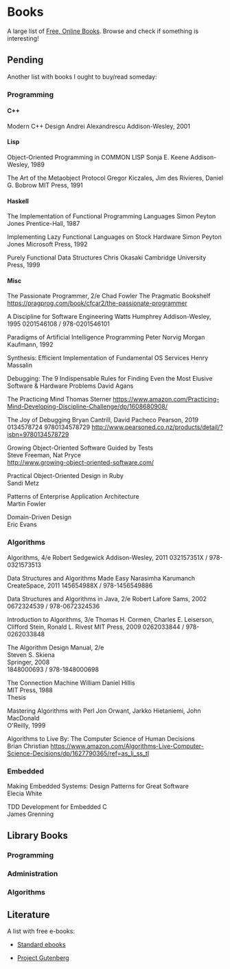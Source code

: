 Books
=====

A large list of [Free, Online Books](https://github.com/vhf/free-programming-books).
Browse and check if something is interesting!


Pending
-------

Another list with books I ought to buy/read someday:

### Programming

#### C++

Modern C++ Design
   Andrei Alexandrescu
   Addison-Wesley, 2001

#### Lisp

Object-Oriented Programming in COMMON LISP
   Sonja E. Keene
   Addison-Wesley, 1989

The Art of the Metaobject Protocol
   Gregor Kiczales, Jim des Rivieres, Daniel G. Bobrow
   MIT Press, 1991

#### Haskell

The Implementation of Functional Programming Languages
   Simon Peyton Jones
   Prentice-Hall, 1987

Implementing Lazy Functional Languages on Stock Hardware
   Simon Peyton Jones
   Microsoft Press, 1992

Purely Functional Data Structures
   Chris Okasaki
   Cambridge University Press, 1999

#### Misc

The Passionate Programmer, 2/e
   Chad Fowler
   The Pragmatic Bookshelf
   <https://pragprog.com/book/cfcar2/the-passionate-programmer>

A Discipline for Software Engineering
   Watts Humphrey
   Addison-Wesley, 1995
   0201546108 / 978-0201546101

Paradigms of Artificial Intelligence Programming
   Peter Norvig
   Morgan Kaufmann, 1992

Synthesis: Efficient Implementation of Fundamental OS Services
   Henry Massalin

Debugging: The 9 Indispensable Rules for Finding Even the Most Elusive Software & Hardware Problems
   David Agans

The Practicing Mind
   Thomas Sterner
   https://www.amazon.com/Practicing-Mind-Developing-Discipline-Challenge/dp/1608680908/

The Joy of Debugging
   Bryan Cantrill, David Pacheco
   Pearson, 2019
   0134578724
   9780134578729
   http://www.pearsoned.co.nz/products/detail/?isbn=9780134578729

Growing Object-Oriented Software Guided by Tests  
   Steve Freeman,  Nat Pryce  
   http://www.growing-object-oriented-software.com/

Practical Object-Oriented Design in Ruby  
   Sandi Metz

Patterns of Enterprise Application Architecture  
   Martin Fowler

Domain-Driven Design  
   Eric Evans


### Algorithms

Algorithms, 4/e
   Robert Sedgewick
   Addison-Wesley, 2011
   032157351X / 978-0321573513

Data Structures and Algorithms Made Easy
   Narasimha Karumanch
   CreateSpace, 2011
   145654988X / 978-1456549886

Data Structures and Algorithms in Java, 2/e
   Robert Lafore
   Sams, 2002
   0672324539 / 978-0672324536

Introduction to Algorithms, 3/e
   Thomas H. Cormen, Charles E. Leiserson, Clifford Stein, Ronald L. Rivest
   MIT Press, 2009
   0262033844 / 978-0262033848

The Algorithm Design Manual, 2/e  
   Steven S. Skiena  
   Springer, 2008  
   1848000693 / 978-1848000698  

The Connection Machine
   William Daniel Hillis  
   MIT Press, 1988  
   Thesis

Mastering Algorithms with Perl
   Jon Orwant, Jarkko Hietaniemi, John MacDonald  
   O'Reilly, 1999

Algorithms to Live By: The Computer Science of Human Decisions  
   Brian Christian
   <https://www.amazon.com/Algorithms-Live-Computer-Science-Decisions/dp/1627790365/ref=as_li_ss_tl>


### Embedded

Making Embedded Systems: Design Patterns for Great Software  
   Elecia White

TDD Development for Embedded C  
   James Grenning



Library Books
-------------

### Programming


### Administration

### Algorithms



Literature
----------

A list with free e-books:

 - [Standard ebooks](https://standardebooks.org/)

 - [Project Gutenberg](https://www.gutenberg.org/)
